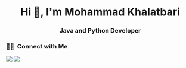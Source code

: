 <h1 align="center">Hi 👋, I'm Mohammad Khalatbari</h1>

<h3 align="center">Java and Python Developer</h3>

### 🤝🏻 &nbsp;Connect with Me

<p>
<a href="https://www.linkedin.com/in/mohammad-khalatbari/"><img src="https://img.shields.io/badge/-kiahamedi-0077B5?style=flat&logo=Linkedin&logoColor=white"/></a>
<a href="mailto:khalatbari.mokaram@gmail.com"><img src="https://img.shields.io/badge/-kia.arta9793@gmail.com-D14836?style=flat&logo=Gmail&logoColor=white"/></a>
</p>

<!--
**MohammadKhalatbari/MohammadKhalatbari** is a ✨ _special_ ✨ repository because its `README.md` (this file) appears on your GitHub profile.

Here are some ideas to get you started:

- 🔭 I’m currently working on ...
- 🌱 I’m currently learning ...
- 👯 I’m looking to collaborate on ...
- 🤔 I’m looking for help with ...
- 💬 Ask me about ...
- 📫 How to reach me: ...
- 😄 Pronouns: ...
- ⚡ Fun fact: ...
-->

